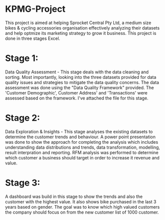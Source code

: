 # KPMG-Project
This project is aimed at helping Sprocket Central Pty Ltd, a medium size bikes & cycling accessories organisation effectively analyzing their datasets and help optmize its marketing strategy to grow it business. This project is done in three stages Excel.

# Stage 1: 
Data Quality Assessment - This stage deals with the data cleaning and sorting. Most importantly, looking into the three datasets provided for data quality issues and strategies to mitigate the data quality concerns. The data assessment was done using the "Data Quality Framework" provided. The 'Customer Demographic', Customer Address' and 'Transactions' were assessed based on the framework. I've attached the file for this stage.

# Stage 2: 
Data Exploration & Insights - This stage analyses the existing datasets to determine the customer trends and behaviour. A power point presentation was done to show the approach for completing the analysis which includes understanding data distributions and trends, data transformation, modelling, result interpration and reporting. RFM analysis was performed to determine which customer a business should target in order to increase it revenue and value.

# Stage 3: 
A dashboard was build in this stage to show the trends and also the customer with the highest value. It also shows bike purchased in the last 3 years based on gender. The goal was to know which high valued customers the company should focus on from the new customer list of 1000 customer.
